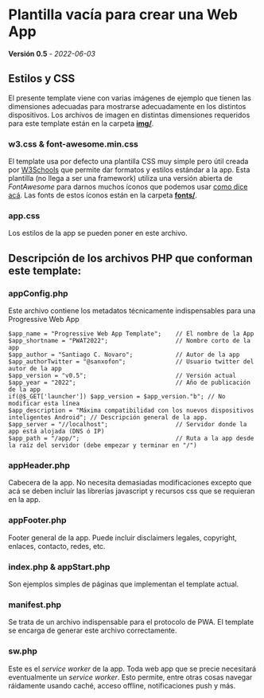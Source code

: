 # Plantilla vacía para crear una Web App
**Versión 0.5** - *2022-06-03*

## Estilos y CSS

El presente template viene con varias imágenes de ejemplo que tienen las dimensiones adecuadas para mostrarse adecuadamente en los distintos dispositivos.
Los archivos de imagen en distintas dimensiones requeridos para este template están en la carpeta **[img/](img/)**.

### w3.css & font-awesome.min.css

El template usa por defecto una plantilla CSS muy simple pero útil creada por [W3Schools](https://www.w3schools.com/w3css/defaulT.asp) que permite dar formatos y estilos estándar a la app. 
Esta plantilla (no llega a ser una framework) utiliza una versión abierta de *FontAwesome* para darnos muchos íconos que podemos usar [como dice acá](https://www.w3schools.com/w3css/w3css_icons.asp).
Las fonts de estos íconos están en la carpeta **[fonts/](fonts/)**.

### app.css

Los estilos de la app se pueden poner en este archivo.

## Descripción de los archivos PHP que conforman este template:

### appConfig.php

Este archivo contiene los metadatos técnicamente indispensables para una Progressive Web App

    $app_name = "Progressive Web App Template";    // El nombre de la App
    $app_shortname = "PWAT2022";                   // Nombre corto de la app
    $app_author = "Santiago C. Novaro";            // Autor de la app
    $app_authorTwitter = "@sanxofon";              // Usuario twitter del autor de la app 
    $app_version = "v0.5";                         // Versión actual
    $app_year = "2022";                            // Año de publicación de la app
    if(@$_GET['launcher']) $app_version = $app_version."b"; // No modificar esta línea
    $app_description = "Máxima compatibilidad con los nuevos dispositivos inteligentes Android"; // Descripción general de la app.
    $app_server = "//localhost";                   // Servidor donde la app está alojada (DNS ó IP)
    $app_path = "/app/";                           // Ruta a la app desde la raíz del servidor (debe empezar y terminar en "/")

### appHeader.php

Cabecera de la app. No necesita demasiadas modificaciones excepto que acá se deben incluír las librerías javascript y recursos css que se requieran en la app.

### appFooter.php

Footer general de la app. Puede incluir disclaimers legales, copyright, enlaces, contacto, redes, etc.

### index.php & appStart.php

Son ejemplos simples de páginas que implementan el template actual.

### manifest.php

Se trata de un archivo indispensable para el protocolo de PWA. El template se encarga de generar este archivo correctamente.

### sw.php

Este es el *service worker* de la app. Toda web app que se precie necesitará eventualmente un *service worker*. Esto permite, entre otras cosas navegar ráidamente usando caché, acceso offline, notificaciones push y más.
